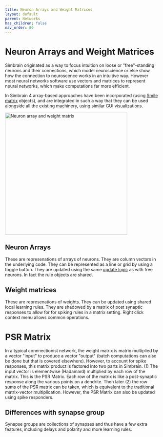 ```yaml
---
title: Neuron Arrays and Weight Matrices
layout: default
parent: Networks
has_children: false
nav_order: 80
---
```


# Neuron Arrays and Weight Matrices

Simbrain originated as a way to focus intuition on loose or "free"-standing neurons and their connections, which model neuroscience or else show how the connection to neuroscence works in an intuitive way.  However most neural networks software use vectors and matrices to represent neural networks, which make computations far more efficient. 

In Simbrain 4 array-based approaches have been incorporated (using [Smile matrix](https://haifengl.github.io/linear-algebra.html) objects), and are integrated in such a way that they can be used alongside all the existing machinery, using similar GUI visualizations.

<img src="/assets/images/neuronArrayWeightMatrix.png" alt="Neuron array and weight matrix" style="width:400px;"/>

## Neuron Arrays
 
These are represenations of arrays of neurons. They are column vectors in the underlying code. They can be represented as a line or grid by using a toggle button. They are updated using the same [update logic](updateLogic.html) as with free neurons. In fact the rule objects are shared.

## Weight matrices

These are represenations of weights. They can be updated using shared local learning rules. They are shadowed by a matrix of post synaptic responses to allow for for spiking rules in a matrix setting. Right click context menu allows common operations.

# PSR Matrix

In a typical connnectionist network, the weight matrix is matrix multiplied by a vector "input" to produce a vector "output" (batch computations can also be done but that is covered elsewhere). However, to account for spike responses, this matrix product is factored into two parts in Simbrain. (1) The input vector is elementwise (Hadamard) multiplied by each row of the matrix. This is the PSR Matrix. Each row of the matrix is like a post-synaptic response along the various points on a dendrite. Then later (2) the row sums of the PSR matrix can be taken, which is equivalent to the traditional matrix-vector multiplication.  However, the PSR Matrix can also be updated using spike responders.

<!-- TODO: Picture. Show many to one case, where it's clear the results must first be multiplied then summed -->


## Differences with synapse group

Synapse groups are collections of synapses and thus have a few extra features, including delays and polarity and more learning rules.
